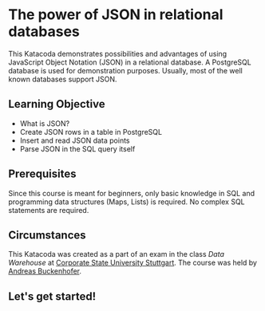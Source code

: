 # The power of JSON in relational databases

This Katacoda demonstrates possibilities and advantages of using JavaScript Object Notation (JSON) in a relational database.
A PostgreSQL database is used for demonstration purposes. Usually, most of the well known databases support JSON.

## Learning Objective

- What is JSON?
- Create JSON rows in a table in PostgreSQL
- Insert and read JSON data points
- Parse JSON in the SQL query itself

## Prerequisites
Since this course is meant for beginners, only basic knowledge in SQL and programming data structures (Maps, Lists) is required.
No complex SQL statements are required.

## Circumstances
This Katacoda was created as a part of an exam in the class _Data Warehouse_ at [Corporate State University Stuttgart](https://www.dhbw-stuttgart.de/en/).
The course was held by [Andreas Buckenhofer](https://www.katacoda.com/buckenhofer).

## Let's get started!